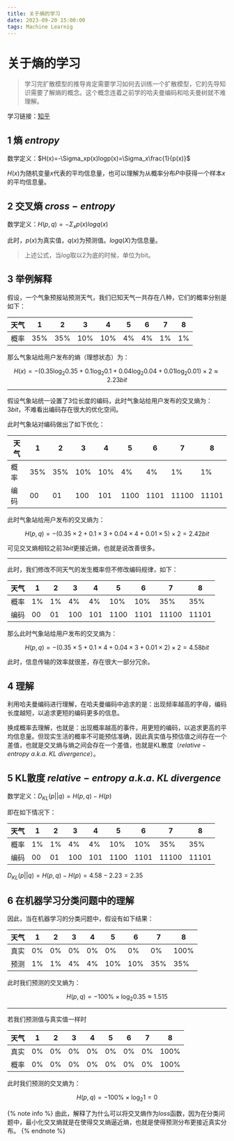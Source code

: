 ```yaml
---
title: 关于熵的学习
date: 2023-09-20 15:00:00
tags: Machine Learnig
---
```


# 关于熵的学习

> 学习完扩散模型的推导肯定需要学习如何去训练一个扩散模型，它的先导知识需要了解熵的概念。这个概念连着之前学的哈夫曼编码和哈夫曼树就不难理解。

学习链接：[知乎](https://zhuanlan.zhihu.com/p/501100833)

## 1 熵 $entropy$

数学定义：$H(x)=-\Sigma_xp(x)logp(x)=\Sigma_x\frac{1}{p(x)}$

$H(x)$为随机变量$x$代表的平均信息量，也可以理解为从概率分布$P$中获得一个样本$x$的平均信息量。

## 2 交叉熵 $cross-entropy$

数学定义：$H(p,q)=-\Sigma_xp(x)logq(x)$

此时，$p(x)$为真实值，$q(x)$为预测值。$logq(X)$为信息量。

> 上述公式，当$log$取以2为底的时候，单位为bit。

## 3 举例解释

假设，一个气象预报站预测天气，我们已知天气一共存在八种，它们的概率分别是如下：

|天气|1|2|3|4|5|6|7|8|
|-|-|-|-|-|-|-|-|-|
|概率|35%|35%|10%|10%|4%|4%|1%|1%|

那么气象站给用户发布的熵（理想状态）为：

$$H(x)=-({0.35}\log_{2}{0.35}+{0.1}\log_{2}{0.1}+{0.04}\log_{2}{0.04}+{0.01}\log_{2}{0.01})\times2 \approx 2.23 bit$$

___

假设气象站统一设置了3位长度的编码，此时气象站给用户发布的交叉熵为：$3bit$，不难看出编码存在很大的优化空间。

此时气象站对编码做出了如下优化：

|天气|1|2|3|4|5|6|7|8|
|-|-|-|-|-|-|-|-|-|
|概率|35%|35%|10%|10%|4%|4%|1%|1%|
|编码|00|01|100|101|1100|1101|11100|11101|

此时气象站给用户发布的交叉熵为：

$$H(p,q)=-({0.35}\times2+{0.1}\times3+{0.04}\times4+{0.01}\times5)\times2 = 2.42bit$$

可见交叉熵相较之前$3bit$更接近熵，也就是说改善很多。

___

此时，我们修改不同天气的发生概率但不修改编码规律，如下：

|天气|1|2|3|4|5|6|7|8|
|-|-|-|-|-|-|-|-|-|
|概率|1%|1%|4%|4%|10%|10%|35%|35%|
|编码|00|01|100|101|1100|1101|11100|11101|

那么此时气象站给用户发布的交叉熵为：

$$H(p,q)=-({0.35}\times5+{0.1}\times4+{0.04}\times3+{0.01}\times2)\times2 = 4.58bit$$

此时，信息传输的效率就很差，存在很大一部分冗余。

## 4 理解

利用哈夫曼编码进行理解，在哈夫曼编码中追求的是：出现频率越高的字母，编码长度越短，以追求更短的编码更多的信息。

换成概率去理解，也就是：出现概率越高的事件，用更短的编码，以追求更高的平均信息量。但现实生活的概率不可能预估准确，因此真实值与预估值之间存在一个差值，也就是交叉熵与熵之间会存在一个差值，也就是KL散度（$relative-entropy\ a.k.a.\ KL\ divergence$）。

## 5 KL散度 $relative-entropy\ a.k.a.\ KL\ divergence$

数学定义：$D_{KL}(p||q)=H(p,q)-H(p)$

即在如下情况下：

|天气|1|2|3|4|5|6|7|8|
|-|-|-|-|-|-|-|-|-|
|概率|1%|1%|4%|4%|10%|10%|35%|35%|
|编码|00|01|100|101|1100|1101|11100|11101|

$D_{KL}(p||q)=H(p,q)-H(p) = 4.58-2.23=2.35$

## 6 在机器学习分类问题中的理解

因此，当在机器学习的分类问题中，假设有如下结果：

|天气|1|2|3|4|5|6|7|8|
|-|-|-|-|-|-|-|-|-|
|真实|0%|0%|0%|0%|0%|0%|0%|100%|
|预测|1%|1%|4%|4%|10%|10%|35%|35%|

此时我们预测的交叉熵为：

$$H(p,q)=-100\%\times\log_{2}{0.35}\approx1.515$$

___


若我们预测值与真实值一样时

|天气|1|2|3|4|5|6|7|8|
|-|-|-|-|-|-|-|-|-|
|真实|0%|0%|0%|0%|0%|0%|0%|100%|
|概率|0%|0%|0%|0%|0%|0%|0%|100%|

此时我们预测的交叉熵为：

$$H(p,q)=-100\%\times\log_{2}{1}=0$$

{% note info %}
由此，解释了为什么可以将交叉熵作为$loss$函数，因为在分类问题中，最小化交叉熵就是在使得交叉熵逼近熵，也就是使得预测分布更接近真实分布。
{% endnote %}